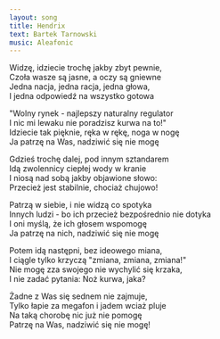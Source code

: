 ```yaml
---
layout: song
title: Hendrix
text: Bartek Tarnowski
music: Aleafonic
---
```


Widzę, idziecie trochę jakby zbyt pewnie,  
Czoła wasze są jasne, a oczy są gniewne  
Jedna nacja, jedna racja, jedna głowa,  
I jedna odpowiedź na wszystko gotowa  

"Wolny rynek - najlepszy naturalny regulator  
I nic mi lewaku nie poradzisz kurwa na to!"  
Idziecie tak pięknie, ręka w rękę, noga w nogę  
Ja patrzę na Was, nadziwić się nie mogę  

Gdzieś trochę dalej, pod innym sztandarem  
Idą zwolennicy ciepłej wody w kranie  
I niosą nad sobą jakby objawione słowo:  
Przecież jest stabilnie, chociaż chujowo!  

Patrzą w siebie, i nie widzą co spotyka  
Innych ludzi - bo ich przecież bezpośrednio nie dotyka  
I oni myślą, że ich głosem wspomogę  
Ja patrzę na nich, nadziwić się nie mogę  

Potem idą następni, bez ideowego miana,  
I ciągle tylko krzyczą "zmiana, zmiana, zmiana!"  
Nie mogę zza swojego nie wychylić się krzaka,  
I nie zadać pytania: Noż kurwa, jaka?  

Żadne z Was się sednem nie zajmuje,  
Tylko łapie za megafon i jadem wciaż pluje  
Na taką chorobę nic już nie pomogę  
Patrzę na Was, nadziwić się nie mogę!  